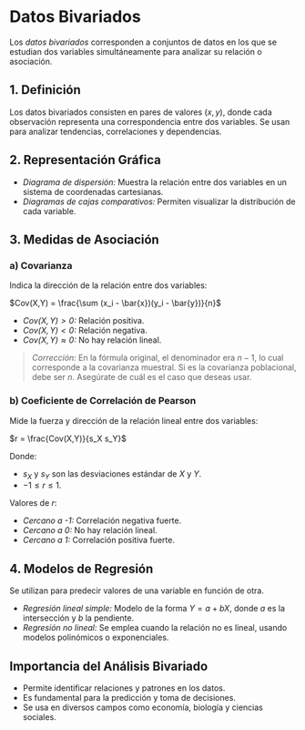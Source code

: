 # Datos Bivariados

Los *datos bivariados* corresponden a conjuntos de datos en los que se estudian dos variables simultáneamente para analizar su relación o asociación.

## 1. Definición
Los datos bivariados consisten en pares de valores $(x, y)$, donde cada observación representa una correspondencia entre dos variables. Se usan para analizar tendencias, correlaciones y dependencias.

## 2. Representación Gráfica
- *Diagrama de dispersión:* Muestra la relación entre dos variables en un sistema de coordenadas cartesianas.
- *Diagramas de cajas comparativos:* Permiten visualizar la distribución de cada variable.

## 3. Medidas de Asociación
### a) Covarianza
Indica la dirección de la relación entre dos variables:

$Cov(X,Y) = \frac{\sum (x_i - \bar{x})(y_i - \bar{y})}{n}$

- *$Cov(X,Y) > 0$:* Relación positiva.
- *$Cov(X,Y) < 0$:* Relación negativa.
- *$Cov(X,Y) \approx 0$:* No hay relación lineal.

> *Corrección:* En la fórmula original, el denominador era $n - 1$, lo cual corresponde a la covarianza muestral. Si es la covarianza poblacional, debe ser $n$. Asegúrate de cuál es el caso que deseas usar.

### b) Coeficiente de Correlación de Pearson
Mide la fuerza y dirección de la relación lineal entre dos variables:

$r = \frac{Cov(X,Y)}{s_X s_Y}$

Donde:
- $s_X$ y $s_Y$ son las desviaciones estándar de $X$ y $Y$.
- $-1 \leq r \leq 1$.

Valores de $r$:
- *Cercano a -1:* Correlación negativa fuerte.
- *Cercano a 0:* No hay relación lineal.
- *Cercano a 1:* Correlación positiva fuerte.

## 4. Modelos de Regresión
Se utilizan para predecir valores de una variable en función de otra.
- *Regresión lineal simple:* Modelo de la forma $Y = a + bX$, donde $a$ es la intersección y $b$ la pendiente.
- *Regresión no lineal:* Se emplea cuando la relación no es lineal, usando modelos polinómicos o exponenciales.

## Importancia del Análisis Bivariado
- Permite identificar relaciones y patrones en los datos.
- Es fundamental para la predicción y toma de decisiones.
- Se usa en diversos campos como economía, biología y ciencias sociales.